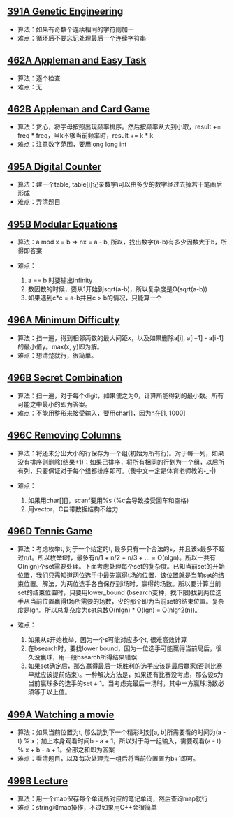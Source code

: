 ## [391A Genetic Engineering](391A_Genetic_Engineering/Solution.c)

* 算法：如果有奇数个连续相同的字符则加一
* 难点：循环后不要忘记处理最后一个连续字符串

## [462A Appleman and Easy Task](462A_Appleman_and_Easy_Task/Solution.c)

* 算法：逐个检查
* 难点：无

## [462B Appleman and Card Game](462B_Appleman_and_Card_Game/Solution.c)

* 算法：贪心，将字母按照出现频率排序。然后按频率从大到小取，result += freq * freq，当k不够当前频率时，result += k * k
* 难点：注意数字范围，要用long long int

## [495A Digital Counter](495A_Digital_Counter/Solution.cc)

* 算法：建一个table, table[i]记录数字i可以由多少的数字经过去掉若干笔画后形成
* 难点：弄清题目

## [495B Modular Equations](495B_Modular_Equations/Solution.cc)

* 算法：a mod x = b => nx = a - b, 所以，找出数字(a-b)有多少因数大于b，所得即答案
* 难点：

    1. a == b 时要输出infinity
    2. 数因数的时候，要从1开始到sqrt(a-b)，所以复杂度是O(sqrt(a-b))
    3. 如果遇到c*c = a-b并且c > b的情况，只能算一个

## [496A Minimum Difficulty](496A_Minimum_Difficulty/Solution.cc)

* 算法：扫一遍，得到相邻两数的最大间距x，以及如果删除a[i], a[i+1] - a[i-1]的最小值y。max(x, y)即为解。
* 难点：想清楚就行，很简单。

## [496B Secret Combination](496B_Secret_Combination/Solution.cc)

* 算法：扫一遍，对于每个digit，如果使之为0，计算所能得到的最小数。所有可能之中最小的即为答案。
* 难点：不能用整形来接受输入，要用char[]，因为n在[1, 1000]

## [496C Removing Columns](496C_Removing_Columns/Solution.cc)

* 算法：将还未分出大小的行保存为一个组(初始为所有行)。对于每一列，如果没有排序则删除(结果+1)；如果已排序，将所有相同的行划为一个组，以后所有列，只要保证对于每个组都排序即可。(我中文一定是体育老师教的-_-|)
* 难点：

    1. 如果用char[][]，scanf要用%s (%c会导致接受回车和空格)
    2. 用vector，C自带数据结构不给力

## [496D Tennis Game](496D_Tennis_Game/Solution.cc)

* 算法：考虑枚举t, 对于一个给定的t, 最多只有一个合法的s，并且该s最多不超过n/t。所以枚举t时，最多有n/1 + n/2 + n/3 + ... = O(nlgn)。所以一共有O(nlgn)个set需要处理。下面考虑处理每个set的复杂度。已知当前set的开始位置，我们只需知道两位选手中最先赢得t场的位置，该位置就是当前set的结束位置。解法，为两位选手各自保存到i场时，赢得的场数。所以要计算当前set的结束位置时，只要用lower_bound (bsearch变种，找下限)找到两位选手从当前位置赢得t场所需要的场数，少的那个即为当前set的结束位置。复杂度是lgn。所以总复杂度为set总数O(nlgn) * O(lgn) = O(nlg^2(n))。
* 难点：

    1. 如果从s开始枚举，因为一个s可能对应多个t, 很难高效计算
    2. 在bsearch时，要找lower bound，因为一位选手可能赢得当前局后，很久没赢球，用一般bsearch所得结果错误
    3. 如果set确定后，那么赢得最后一场胜利的选手应该是最后赢家(否则比赛早就应该提前结束)。一种解决方法是，如果还有比赛没考虑，那么设s为当前赢球多的选手的set + 1。当考虑完最后一场时，其中一方赢球场数必须等于以上值。

## [499A Watching a movie](499A_Watching_a_movie/Solution.cc)

* 算法：如果当前位置为t, 那么跳到下一个精彩时刻[a, b]所需要看的时间为(a - t) % x；加上本身观看时间b - a + 1，所以对于每一组输入，需要观看(a - t) % x + b - a + 1。全部之和即为答案
* 难点：看清题目，以及每次处理完一组后将当前位置置为b+1即可。

## [499B Lecture](499B_Lecture/Solution.cc)

* 算法：用一个map保存每个单词所对应的笔记单词，然后查询map就行
* 难点：string和map操作，不过如果用C++会很简单
